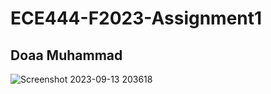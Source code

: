 # ECE444-F2023-Assignment1
## Doaa Muhammad

![Screenshot 2023-09-13 203618](https://github.com/doaamuham/ECE444-F2023-Assignment1/assets/126016494/703a2123-fbe8-4370-b69c-1be6faad583b)
